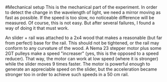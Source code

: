 #Mechanical setup
This is the mechanical part of the experiment. In order to detect the change in the wavelength of light, we need a mirror moving as fast as possible. If the speed is too slow, no noticeable difference will be measured.
Of course, this is not easy. But after several failures, I found a way of doing it that must work.

An slider + rail was attached to a 2x4 wood that makes a reasonable (but far from perfect) base for the rail. This should not be tightened, or the rail may conform to any curvature of the wood.
A Nema 23 stepper motor plus some 2GT pulleys make a speed "increaser" (yes, this is the opposed to a speed reducer).
That way, the motor can work at low speed (where it is stronger) while the slider moves 9 times faster.
The motor is powerful enough to generate an appreciable speed on the slider, but the acceleration became stronger too in order to achieve such speeds in a 50 cm rail.

